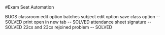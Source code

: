 #Exam Seat Automation

BUGS
classroom edit option
batches subject edit option
save class option -- SOLVED
print open in new tab -- SOLVED
attendance sheet signature -- SOLVED
22cs and 23cs rejoined problem -- SOLVED